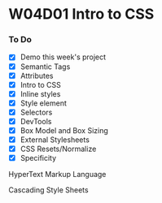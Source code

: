 # W04D01 Intro to CSS

### To Do
* [x] Demo this week's project
* [x] Semantic Tags
* [x] Attributes
* [x] Intro to CSS
* [x] Inline styles
* [x] Style element
* [x] Selectors
* [x] DevTools
* [x] Box Model and Box Sizing
* [x] External Stylesheets
* [x] CSS Resets/Normalize
* [x] Specificity

HyperText Markup Language

Cascading Style Sheets













# 
